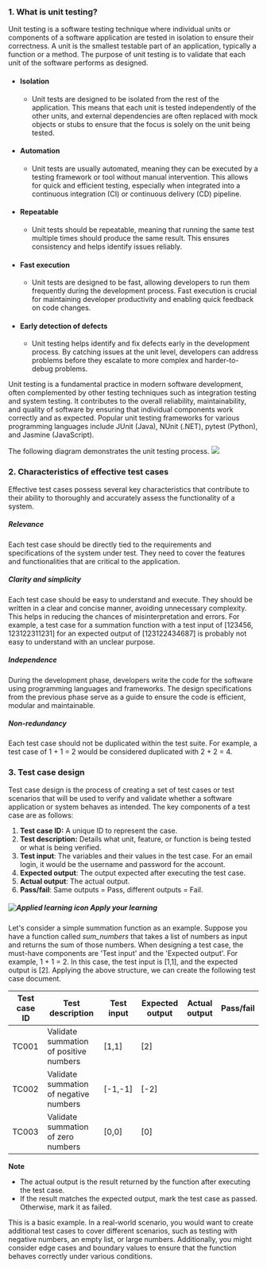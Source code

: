 ### 1. What is unit testing?

Unit testing is a software testing technique where individual units or components of a software application are tested in isolation to ensure their correctness. A unit is the smallest testable part of an application, typically a function or a method. The purpose of unit testing is to validate that each unit of the software performs as designed.

- #### Isolation
	- Unit tests are designed to be isolated from the rest of the application. This means that each unit is tested independently of the other units, and external dependencies are often replaced with mock objects or stubs to ensure that the focus is solely on the unit being tested.
- #### Automation
	- Unit tests are usually automated, meaning they can be executed by a testing framework or tool without manual intervention. This allows for quick and efficient testing, especially when integrated into a continuous integration (CI) or continuous delivery (CD) pipeline.
- #### Repeatable
	- Unit tests should be repeatable, meaning that running the same test multiple times should produce the same result. This ensures consistency and helps identify issues reliably.
- #### Fast execution
	- Unit tests are designed to be fast, allowing developers to run them frequently during the development process. Fast execution is crucial for maintaining developer productivity and enabling quick feedback on code changes.
- #### Early detection of defects
	- Unit testing helps identify and fix defects early in the development process. By catching issues at the unit level, developers can address problems before they escalate to more complex and harder-to-debug problems.

Unit testing is a fundamental practice in modern software development, often complemented by other testing techniques such as integration testing and system testing. It contributes to the overall reliability, maintainability, and quality of software by ensuring that individual components work correctly and as expected. Popular unit testing frameworks for various programming languages include JUnit (Java), NUnit (.NET), pytest (Python), and Jasmine (JavaScript).

The following diagram demonstrates the unit testing process.
![](../../../../meri-public/garden/86db773a651672e6c02bed7c7b523fd7.png)

### 2. Characteristics of effective test cases

Effective test cases possess several key characteristics that contribute to their ability to thoroughly and accurately assess the functionality of a system.

##### Relevance

Each test case should be directly tied to the requirements and specifications of the system under test. They need to cover the features and functionalities that are critical to the application.

##### Clarity and simplicity

Each test case should be easy to understand and execute. They should be written in a clear and concise manner, avoiding unnecessary complexity. This helps in reducing the chances of misinterpretation and errors. For example, a test case for a summation function with a test input of \[123456, 123122311231] for an expected output of \[123122434687] is probably not easy to understand with an unclear purpose.

##### Independence

During the development phase, developers write the code for the software using programming languages and frameworks. The design specifications from the previous phase serve as a guide to ensure the code is efficient, modular and maintainable.

##### Non-redundancy

Each test case should not be duplicated within the test suite. For example, a test case of 1 + 1 = 2 would be considered duplicated with 2 + 2 = 4.

### 3. Test case design

Test case design is the process of creating a set of test cases or test scenarios that will be used to verify and validate whether a software application or system behaves as intended. The key components of a test case are as follows:

1. **Test case ID:** A unique ID to represent the case.
2. **Test description:** Details what unit, feature, or function is being tested or what is being verified.
3. **Test input**: The variables and their values in the test case. For an email login, it would be the username and password for the account.
4. **Expected output**: The output expected after executing the test case.
5. **Actual output**: The actual output.
6. **Pass/fail**: Same outputs = Pass, different outputs = Fail.

##### ![Applied learning icon](https://learning.monash.edu/pluginfile.php/3623362/mod_book/chapter/458538/Applied%20learning%20icon%20%285%29.svg) Apply your learning

Let's consider a simple summation function as an example. Suppose you have a function called _sum_numbers_ that takes a list of numbers as input and returns the sum of those numbers. When designing a test case, the must-have components are 'Test input' and the 'Expected output'. For example, 1 + 1 = 2. In this case, the test input is [1,1], and the expected output is [2]. Applying the above structure, we can create the following test case document.

|Test case ID|Test description|Test input|Expected output|Actual output|Pass/fail|
|---|---|---|---|---|---|
|TC001|Validate summation of positive numbers|[1,1]|[2]|||
|TC002|Validate summation of negative numbers|[-1,-1]|[-2]|||
|TC003|Validate summation of zero numbers|[0,0]|[0]|||

**Note**

- The actual output is the result returned by the function after executing the test case.
- If the result matches the expected output, mark the test case as passed. Otherwise, mark it as failed.

This is a basic example. In a real-world scenario, you would want to create additional test cases to cover different scenarios, such as testing with negative numbers, an empty list, or large numbers. Additionally, you might consider edge cases and boundary values to ensure that the function behaves correctly under various conditions.
